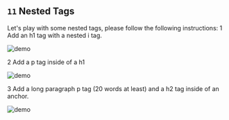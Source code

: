 ## `11` Nested Tags

Let's play with some nested tags, please follow the following instructions:
1	Add an h1 tag with a nested i tag.

![demo]( http://i.imgur.com/Gwt1eSf.png)

2	Add a p tag inside of a h1

![demo]( http://i.imgur.com/AjRhkAA.png)




3	Add a long paragraph p tag (20 words at least) and a h2 tag inside of an anchor.

![demo]( http://i.imgur.com/9HZXzyn.png)
